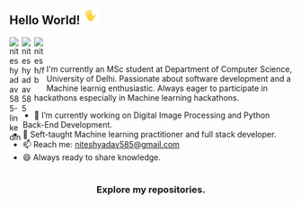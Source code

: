 ## Hello World! <img src="https://github.com/nitesh585/nitesh585/blob/main/gifs/HI.gif" width="30px"></h2>

<a href="https://www.linkedin.com/in/niteshyadav585/">
  <img align="left" alt="niteshyadav585-linkedin" width="22px" src="https://cdn.jsdelivr.net/npm/simple-icons@v3/icons/linkedin.svg" />
</a>
<a href="https://www.instagram.com/niteshyadav585/">
  <img align="left" alt="niteshyadav585" width="22px" src="https://cdn.jsdelivr.net/npm/simple-icons@v3/icons/instagram.svg" />
</a>
<a href="https://www.facebook.com/niteshy585">
  <img align="left" alt="nitesh/fb" width="22px" src="https://cdn.jsdelivr.net/npm/simple-icons@v3/icons/facebook.svg" />
</a>
<br />
<br>

I'm currently an MSc student at Department of Computer Science, University of Delhi. Passionate about software development and a Machine learnig enthusiastic. Always eager to participate in hackathons especially in Machine learning hackathons.
<br />
- 🔭 I’m currently working on Digital Image Processing and Python Back-End Development.
- 🔭 Seft-taught Machine learning practitioner and full stack developer.
- 📫 Reach me: niteshyadav585@gmail.com
- 😄 Always ready to share knowledge.

#
<div align="center">

### Explore my repositories.

</div>
